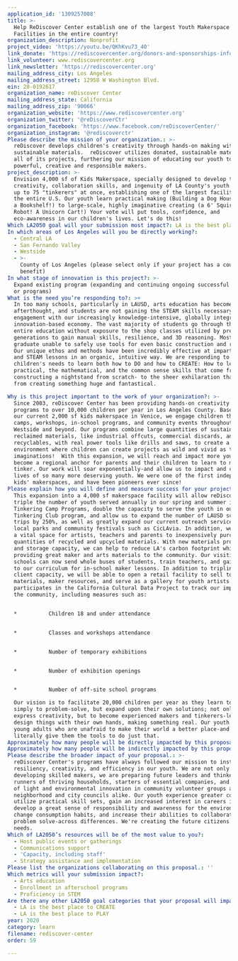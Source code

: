```yaml
---
application_id: '1309257008'
title: >-
  Help ReDiscover Center establish one of the largest Youth Makerspace
  Facilities in the entire country!
organization_description: Nonprofit
project_video: 'https://youtu.be/QKhKvu73_40'
link_donate: 'https://rediscovercenter.org/donors-and-sponsorships-information/'
link_volunteer: www.rediscovercenter.org
link_newsletter: 'https://rediscovercenter.org'
mailing_address_city: Los Angeles
mailing_address_street: 12958 W Washington Blvd.
ein: 20-0192617
organization_name: reDiscover Center
mailing_address_state: California
mailing_address_zip: '90066'
organization_website: 'https://www.rediscovercenter.org'
organization_twitter: '@reDiscoverCtr'
organization_facebook: 'https://www.facebook.com/reDiscoverCenter/'
organization_instagram: '@rediscoverctr'
Please describe the mission of your organization.: >-
  reDiscover develops children's creativity through hands-on making with
  sustainable materials.  reDiscover utilizes donated, sustainable materials in
  all of its projects, furthering our mission of educating our youth to become
  powerful, creative and responsible makers.
project_description: >-
  Envision 4,000 sf of Kids Makerspace, specially designed to develop the
  creativity, collaboration skills, and ingenuity of LA County's youth - serving
  up to 75 "tinkerers" at once, establishing one of the largest facilities in
  the entire U.S. Our youth learn practical making (Building a Dog House! Design
  a Bookshelf!) to large-scale, highly imaginative creating (a 6' Squirrel
  Robot! A Unicorn Cart!) Your vote will put tools, confidence, and
  eco-awareness in our children's lives. Let's do this! 
Which LA2050 goal will your submission most impact?: LA is the best place to LEARN
In which areas of Los Angeles will you be directly working?:
  - Central LA
  - San Fernando Valley
  - Westside
  - >-
    County of Los Angeles (please select only if your project has a countywide
    benefit)
In what stage of innovation is this project?: >-
  Expand existing program (expanding and continuing ongoing successful projects
  or programs)
What is the need you’re responding to?: >+
  In too many schools, particularly in LAUSD, arts education has become a sad
  afterthought, and students are not gaining the STEAM skills necessary for full
  engagement with our increasingly knowledge-intensive, globally integrated and
  innovation-based economy. The vast majority of students go through their
  entire education without exposure to the shop classes utilized by previous
  generations to gain manual skills, resilience, and 3D reasoning. Most students
  graduate unable to safely use tools for even basic construction and repairs.
  Our unique ethos and methods have been incredibly effective at imparting STEM
  and STEAM lessons in an organic, intuitive way. We are responding to
  children's needs to learn both how to DO and how to CREATE: How to learn the
  practical, the mathematical, and the common sense skills that come from, say,
  constructing a nightstand from scratch- to the sheer exhilaration that comes
  from creating something huge and fantastical. 

Why is this project important to the work of your organization?: >-
  Since 2003, reDiscover Center has been providing hands-on creativity education
  programs to over 10,000 children per year in Los Angeles County. Based out of
  our current 2,000 sf kids makerspace in Venice, we engage children through
  camps, workshops, in-school programs, and community events throughout the
  Westside and beyond. Our programs combine large quantities of sustainable and
  reclaimed materials, like industrial offcuts, commercial discards, and
  recyclables, with real power tools like drills and saws, to create a tinkering
  environment where children can create projects as wild and vivid as their
  imaginations!  With this expansion, we will reach and impact more youth, and
  become a regional anchor for parents and their children to learn to make and
  tinker. Our work will soar exponentially-and allow us to impact and change the
  lives of so many more deserving youth. We were one of the first independent
  kids' makerspaces, and have been pioneers ever since! 
Please explain how you will define and measure success for your project.: >-
  This expansion into a 4,000 sf makerspace facility will allow reDiscover to
  triple the number of youth served annually in our spring and summer intensive
  Tinkering Camp Programs, double the capacity to serve the youth in our
  Tinkering Club program, and allow us to expand the number of LAUSD school
  trips by 250%, as well as greatly expand our current outreach services to
  local parks and community festivals such as CicLAvia. In addition, we serve as
  a vital space for artists, teachers and parents to inexpensively purchase
  quantities of recycled and upcycled materials. With new materials processing
  and storage capacity, we can help to reduce LA's carbon footprint while
  providing great maker and arts materials to the community. Our visiting
  schools can now send whole buses of students, train teachers, and gain access
  to our curriculum for in-school maker lessons. In addition to tripling our
  client capacity, we will be able to open a retail facility to sell tools,
  materials, maker resources, and serve as a gallery for youth artists. rDC
  participates in the California Cultural Data Project to track our impact in
  the community, including measures such as:


  *          Children 18 and under attendance


  *          Classes and workshops attendance


  *          Number of temporary exhibitions


  *          Number of exhibition openings


  *          Number of off-site school programs

  Our vision is to facilitate 20,000 children per year as they learn to not
  simply to problem-solve, but expand upon their own solutions; not only to
  express creativity, but to become experienced makers and tinkerers-learning to
  design things with their own hands, making something real. Our youth become
  young adults who are unafraid to make their world a better place-and we
  literally give them the tools to do just that.
Approximately how many people will be directly impacted by this proposal?: '20000'
Approximately how many people will be indirectly impacted by this proposal?: '25000'
Please describe the broader impact of your proposal.: >-
  reDiscover Center's programs have always followed our mission to instill
  resiliency, creativity, and efficiency in our youth. We are not only
  developing skilled makers, we are preparing future leaders and thinkers-
  runners of thriving households, starters of essential companies, and beacons
  of light and environmental innovation in community volunteer groups and
  neighborhood and city councils alike. Our youth experience greater confidence,
  utilize practical skill sets, gain an increased interest in careers in STEM,
  develop a great sense of responsibility and awareness for the environment,
  change consumption habits, and increase their abilities to collaborate and
  problem solve-across differences. We're creating the future citizens L.A.
  needs.
Which of LA2050’s resources will be of the most value to you?:
  - Host public events or gatherings
  - Communications support
  - 'Capacity, including staff'
  - Strategy assistance and implementation
Please list the organizations collaborating on this proposal.: ''
Which metrics will your submission impact?:
  - Arts education
  - Enrollment in afterschool programs
  - Proficiency in STEM
Are there any other LA2050 goal categories that your proposal will impact?:
  - LA is the best place to CREATE
  - LA is the best place to PLAY
year: 2020
category: learn
filename: rediscover-center
order: 59

---
```

